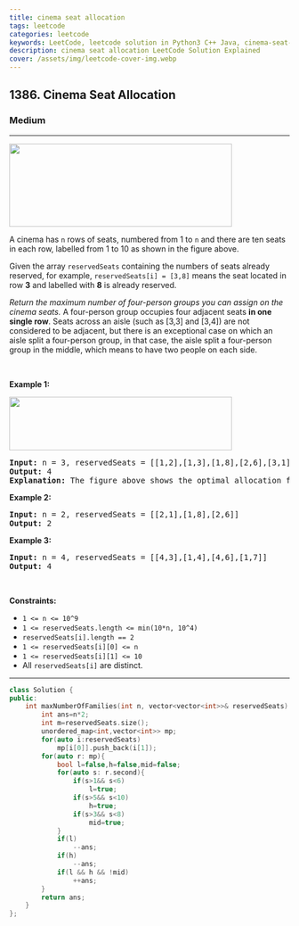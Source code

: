 ```yaml
---
title: cinema seat allocation
tags: leetcode
categories: leetcode
keywords: LeetCode, leetcode solution in Python3 C++ Java, cinema-seat-allocation solution
description: cinema seat allocation LeetCode Solution Explained
cover: /assets/img/leetcode-cover-img.webp
---
```



<h2>1386. Cinema Seat Allocation</h2><h3>Medium</h3><hr><div><p><img alt="" src="https://assets.leetcode.com/uploads/2020/02/14/cinema_seats_1.png" style="width: 400px; height: 149px;"></p>

<p>A cinema&nbsp;has <code>n</code>&nbsp;rows of seats, numbered from 1 to <code>n</code>&nbsp;and there are ten&nbsp;seats in each row, labelled from 1&nbsp;to 10&nbsp;as shown in the figure above.</p>

<p>Given the array <code>reservedSeats</code> containing the numbers of seats already reserved, for example, <code>reservedSeats[i] = [3,8]</code>&nbsp;means the seat located in row <strong>3</strong> and labelled with <b>8</b>&nbsp;is already reserved.</p>

<p><em>Return the maximum number of four-person groups&nbsp;you can assign on the cinema&nbsp;seats.</em> A four-person group&nbsp;occupies four&nbsp;adjacent seats <strong>in one single row</strong>. Seats across an aisle (such as [3,3]&nbsp;and [3,4]) are not considered to be adjacent, but there is an exceptional case&nbsp;on which an aisle split&nbsp;a four-person group, in that case, the aisle split&nbsp;a four-person group in the middle,&nbsp;which means to have two people on each side.</p>

<p>&nbsp;</p>
<p><strong>Example 1:</strong></p>

<p><img alt="" src="https://assets.leetcode.com/uploads/2020/02/14/cinema_seats_3.png" style="width: 400px; height: 96px;"></p>

<pre><strong>Input:</strong> n = 3, reservedSeats = [[1,2],[1,3],[1,8],[2,6],[3,1],[3,10]]
<strong>Output:</strong> 4
<strong>Explanation:</strong> The figure above shows the optimal allocation for four groups, where seats mark with blue are already reserved and contiguous seats mark with orange are for one group.
</pre>

<p><strong>Example 2:</strong></p>

<pre><strong>Input:</strong> n = 2, reservedSeats = [[2,1],[1,8],[2,6]]
<strong>Output:</strong> 2
</pre>

<p><strong>Example 3:</strong></p>

<pre><strong>Input:</strong> n = 4, reservedSeats = [[4,3],[1,4],[4,6],[1,7]]
<strong>Output:</strong> 4
</pre>

<p>&nbsp;</p>
<p><strong>Constraints:</strong></p>

<ul>
	<li><code>1 &lt;= n &lt;= 10^9</code></li>
	<li><code>1 &lt;=&nbsp;reservedSeats.length &lt;= min(10*n, 10^4)</code></li>
	<li><code>reservedSeats[i].length == 2</code></li>
	<li><code>1&nbsp;&lt;=&nbsp;reservedSeats[i][0] &lt;= n</code></li>
	<li><code>1 &lt;=&nbsp;reservedSeats[i][1] &lt;= 10</code></li>
	<li>All <code>reservedSeats[i]</code> are distinct.</li>
</ul>
</div>

---




```cpp
class Solution {
public:
    int maxNumberOfFamilies(int n, vector<vector<int>>& reservedSeats) {
        int ans=n*2;
        int m=reservedSeats.size();
        unordered_map<int,vector<int>> mp;
        for(auto i:reservedSeats)
            mp[i[0]].push_back(i[1]);
        for(auto r: mp){
            bool l=false,h=false,mid=false;
            for(auto s: r.second){
                if(s>1&& s<6)
                    l=true;
                if(s>5&& s<10)
                    h=true;
                if(s>3&& s<8)
                    mid=true;
            }
            if(l)
                --ans;
            if(h)
                --ans;
            if(l && h && !mid)
                ++ans;
        }
        return ans;
    }
};
```
